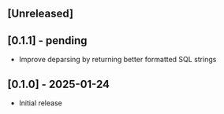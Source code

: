 ## [Unreleased]

## [0.1.1] - pending

- Improve deparsing by returning better formatted SQL strings

## [0.1.0] - 2025-01-24

- Initial release
